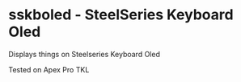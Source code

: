 # sskboled - SteelSeries Keyboard Oled

Displays things on Steelseries Keyboard Oled

Tested on Apex Pro TKL
